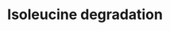 ---
annotations:
- type: Pathway Ontology
  value: isoleucine degradation pathway
authors:
- J.Heckman
- MaintBot
- Ddigles
- Egonw
- Eweitz
description: 'While Saccharomyces cerevisiae can use most amino acids as their sole
  nitrogen source, they can only use a few amino acids as a carbon source to support
  growth (CITS:[Large86][Cooper82]).  This is in contrast to most eukaryotes and some
  fungi, which can metabolize amino acids completely, utilizing them as sole sources
  of carbon and nitrogen (CITS:[Stryer88][Large 86]). S. cerevisiae degrade the branched-chain
  amino acids (iso-leucine, leucine, and valine) and the aromatic amino acids (tryptophan,
  phenylalanine, and tyrosine) via the Ehrlich pathway (CITS:[Sentheshanmuganathan60][10989420]).  This
  pathway is comprised of the following steps:  1) deamination of the amino acid to
  the corresponding alpha-keto acid; 2) decarboxylation of the resulting alpha-keto
  acid to the respective aldehyde; and, 3) reduction of the aldehyde to form the corresponding
  long chain or complex alcohol, known as a fusel alcohol or fusel oil (CITS:[10989420][Large
  86]).  Fusel alcohols are important flavor and aroma compounds in yeast-fermented
  food products and beverages (as reported in (CITS:[9546164])  Each of the three
  steps in branched-chain amino acid degradation can be catalyzed by more than one
  isozyme; which enzyme is used appears to depend on the amino acid, the carbon source
  and the stage of growth of the culture (CITS:[12499363]). The initial transamination
  step in iso-leucine degradation can be catalyzed by either of the branched-chain
  amino acid transaminases BAT1 (mitochondrial) or BAT2 (cytosolic) (CITS:[10989445][8798704][8702755]).
  The subsequent decarboxylation step can be catalyzed by any one of the five decarboxylases
  (Pdc1p, Pdc5p, Pdc6p, Thi3p, and Aro10p) (CITS:[9546164][10753893]) and the final
  step can be catalyzed by any one of six alcohol dehydrogenases (Adh1p, Adh2p, Adh3p,
  Adh4p, Adh5p, and Sfa1p) (CITS:[12499363]).  SOURCE: SGD pathways, http://pathway.yeastgenome.org/server.html'
last-edited: 2021-05-20
organisms:
- Saccharomyces cerevisiae
redirect_from:
- /index.php/Pathway:WP178
- /instance/WP178
schema-jsonld:
- '@context': https://schema.org/
  '@id': https://wikipathways.github.io/pathways/WP178.html
  '@type': Dataset
  creator:
    '@type': Organization
    name: WikiPathways
  description: 'While Saccharomyces cerevisiae can use most amino acids as their sole
    nitrogen source, they can only use a few amino acids as a carbon source to support
    growth (CITS:[Large86][Cooper82]).  This is in contrast to most eukaryotes and
    some fungi, which can metabolize amino acids completely, utilizing them as sole
    sources of carbon and nitrogen (CITS:[Stryer88][Large 86]). S. cerevisiae degrade
    the branched-chain amino acids (iso-leucine, leucine, and valine) and the aromatic
    amino acids (tryptophan, phenylalanine, and tyrosine) via the Ehrlich pathway
    (CITS:[Sentheshanmuganathan60][10989420]).  This pathway is comprised of the following
    steps:  1) deamination of the amino acid to the corresponding alpha-keto acid;
    2) decarboxylation of the resulting alpha-keto acid to the respective aldehyde;
    and, 3) reduction of the aldehyde to form the corresponding long chain or complex
    alcohol, known as a fusel alcohol or fusel oil (CITS:[10989420][Large 86]).  Fusel
    alcohols are important flavor and aroma compounds in yeast-fermented food products
    and beverages (as reported in (CITS:[9546164])  Each of the three steps in branched-chain
    amino acid degradation can be catalyzed by more than one isozyme; which enzyme
    is used appears to depend on the amino acid, the carbon source and the stage of
    growth of the culture (CITS:[12499363]). The initial transamination step in iso-leucine
    degradation can be catalyzed by either of the branched-chain amino acid transaminases
    BAT1 (mitochondrial) or BAT2 (cytosolic) (CITS:[10989445][8798704][8702755]).
    The subsequent decarboxylation step can be catalyzed by any one of the five decarboxylases
    (Pdc1p, Pdc5p, Pdc6p, Thi3p, and Aro10p) (CITS:[9546164][10753893]) and the final
    step can be catalyzed by any one of six alcohol dehydrogenases (Adh1p, Adh2p,
    Adh3p, Adh4p, Adh5p, and Sfa1p) (CITS:[12499363]).  SOURCE: SGD pathways, http://pathway.yeastgenome.org/server.html'
  keywords:
  - BAT1
  - PDC1
  - PDC6
  - BAT2
  - L-glutamate
  - PDC5
  - ARO10
  - THI3
  license: CC0
  name: Isoleucine degradation
seo: CreativeWork
title: Isoleucine degradation
wpid: WP178
---